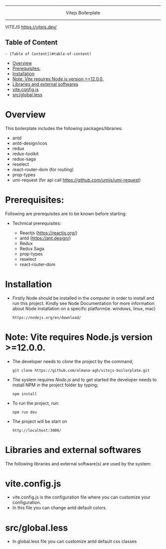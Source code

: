 <div align="center">

---

Vitejs Boilerplate

---

</div>

VITEJS https://vitejs.dev/

## Table of Content

<!-- TOC -->

    - [Table of Content](#table-of-content)
- [Overview](#overview)
- [Prerequisites:](#prerequisites)
- [Installation](#installation)
- [Note: Vite requires Node.js version >=12.0.0.](#note-vite-requires-nodejs-version-1200)
- [Libraries and external softwares](#libraries-and-external-softwares)
- [vite.config.js](#viteconfigjs)
- [src/global.less](#srcgloballess)

<!-- /TOC -->

# Overview

This boilerplate includes the following packages/libraries:
- antd
- antd-design/icos
- redux
- redux-toolkit
- redux-saga
- reselect
- react-router-dom (for routing)
- prop-types
- umi-request (for api call https://github.com/umijs/umi-request)

# Prerequisites:

Following are prerequisites are to be known before starting:

- Technical prerequisites:

  - Reactjs (https://reactjs.org/)
  - antd (https://ant.design/)
  - Redux
  - Redux Saga
  - prop-types
  - reselect
  - react-router-dom

# Installation

- Firstly Node should be installed in the computer in order to install and run this project. Kindly see Node Documentation for more information about Node installation on a specific platform(ie. windows, linux, mac)

  `https://nodejs.org/en/download/`

# Note: Vite requires Node.js version >=12.0.0.

- The developer needs to _clone_ the project by the command;

  `git clone https://github.com/almana-agh/vitejs-boilerplate.git`

- The system requires _Node.js_ and to get started the developer needs to install NPM in the project folder by typing;

  `npm install`

- To run the project, run:

  `npm run dev`

- The project will be start on

  `http://localhost:3000/`

# Libraries and external softwares

The following libraries and external software(s) are used by the system:

# vite.config.js

- vite.config.js is the configuration file where you can customize your configuration.
- In this file you can change antd default colors.

# src/global.less

- In global.less file you can customize antd default css classes
